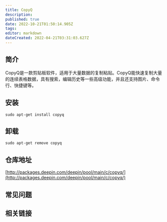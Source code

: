 ```yaml
---
title: CopyQ
description: 
published: true
date: 2022-10-21T01:50:14.905Z
tags: 
editor: markdown
dateCreated: 2022-04-21T03:31:03.627Z
---
```


## 简介

CopyQ是一款剪贴板软件，适用于大量数据的复制粘贴。CopyQ能快速复制大量的连续表格数据，具有搜索，编辑历史等一些高级功能，并且还支持图片、命令行、快捷键等。

## 安装

`sudo apt-get install copyq`

## 卸载

`sudo apt-get remove copyq`

## 仓库地址

[http://packages.deepin.com/deepin/pool/main/c/copyq/](http://packages.deepin.com/deepin/pool/main/c/copyq/)

## 常见问题

## 相关链接
